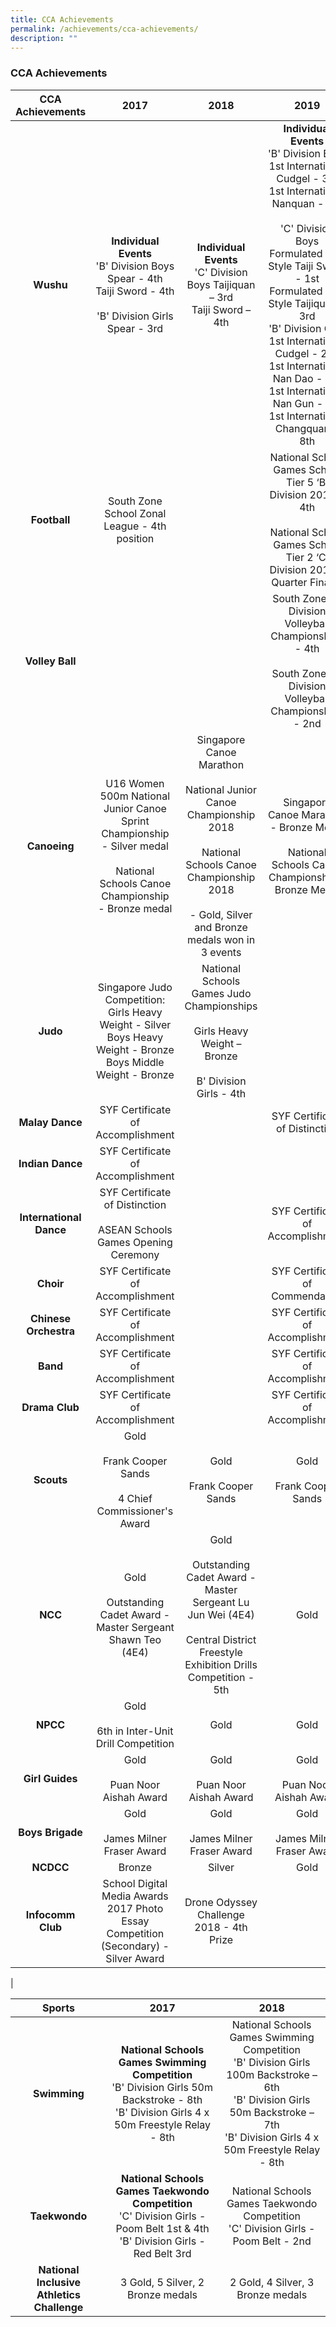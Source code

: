 ```yaml
---
title: CCA Achievements
permalink: /achievements/cca-achievements/
description: ""
---
```

### **CCA Achievements**

| CCA Achievements | 2017 | 2018 | 2019 |
|:---:|:---:|:---:|:---:|
| **Wushu** | **Individual Events**<br>'B' Division Boys<br>Spear - 4th<br>Taiji Sword - 4th<br><br>'B' Division Girls<br>Spear - 3rd | **Individual Events**<br>'C' Division Boys Taijiquan – 3rd<br>Taiji Sword – 4th | **Individual Events**<br>'B' Division Boys<br>1st International Cudgel - 3rd<br>1st International Nanquan - 6th<br><br>'C' Division Boys<br>Formulated 32-Style Taiji Sword - 1st<br>Formulated 24-Style Taijiquan - 3rd<br>'B' Division Girls<br>1st International Cudgel - 2nd<br>1st International Nan Dao - 3rd<br>1st International Nan Gun - 6th<br>1st International Changquan - 8th |
| **Football** | South Zone School Zonal League - 4th position |   | National School Games School Tier 5 ‘B’ Division 2019 - 4th<br><br>National School Games School Tier 2 ‘C’ Division 2019 - Quarter Finalist |
|  **Volley Ball** |   |   | South Zone 'B' Division Volleyball Championships - 4th<br><br>South Zone 'C' Division Volleyball Championships - 2nd |
| **Canoeing** | U16 Women 500m National Junior Canoe Sprint Championship<br>- Silver medal<br><br>National Schools Canoe Championship<br>- Bronze medal | Singapore Canoe Marathon<br><br>National Junior Canoe Championship 2018<br><br>National Schools Canoe Championship 2018<br><br>- Gold, Silver and Bronze medals won in 3 events | Singapore Canoe Marathon - Bronze Medal<br><br>National Schools Canoe Championship - Bronze Medal |
| **Judo** | Singapore Judo Competition:<br>Girls Heavy Weight - Silver<br>Boys Heavy Weight - Bronze<br>Boys Middle Weight - Bronze | National Schools Games Judo Championships<br><br>Girls Heavy Weight – Bronze<br><br>B' Division Girls - 4th |   |
| **Malay Dance** | SYF Certificate of Accomplishment |  | SYF Certificate of Distinction   |
| **Indian Dance** | SYF Certificate of Accomplishment |  |   |
| **International Dance** | SYF Certificate of Distinction<br><br>ASEAN Schools Games Opening Ceremony |   | SYF Certificate of Accomplishment  |
| **Choir** | SYF Certificate of Accomplishment |   |  SYF Certificate of Commendation |
| **Chinese Orchestra** | SYF Certificate of Accomplishment |   |  SYF Certificate of Accomplishment |
| **Band** | SYF Certificate of Accomplishment |   |  SYF Certificate of Accomplishment |
| **Drama Club** | SYF Certificate of Accomplishment |   | SYF Certificate of Accomplishment  |
| **Scouts** | Gold<br><br>Frank Cooper Sands<br><br>4 Chief Commissioner's Award | Gold<br><br>Frank Cooper Sands |  Gold<br><br>Frank Cooper Sands |
| **NCC** | Gold<br><br>Outstanding Cadet Award - Master Sergeant Shawn Teo (4E4) | Gold<br><br>Outstanding Cadet Award - Master Sergeant Lu Jun Wei (4E4)<br><br>Central District Freestyle<br>Exhibition Drills Competition - 5th | Gold  |
| **NPCC** | Gold<br><br>6th in Inter-Unit Drill Competition | Gold | Gold   |
| **Girl Guides** | Gold<br><br>Puan Noor Aishah Award | Gold<br><br>Puan Noor Aishah Award | Gold<br><br>Puan Noor Aishah Award   |
| **Boys Brigade** | Gold<br><br>James Milner Fraser Award | Gold<br><br>James Milner Fraser Award |  Gold<br><br>James Milner Fraser Award |
| **NCDCC** | Bronze | Silver | Gold   |
| **Infocomm Club** | School Digital Media Awards 2017 Photo Essay Competition (Secondary) - Silver Award | Drone Odyssey Challenge 2018 - 4th Prize |   |
|

| Sports | 2017 | 2018 |
|:---:|:---:|:---:|
| **Swimming** | **National Schools Games Swimming Competition**<br>'B' Division Girls 50m Backstroke - 8th<br>'B' Division Girls 4 x 50m Freestyle Relay - 8th | National Schools Games Swimming Competition<br>'B' Division Girls 100m Backstroke – 6th<br>'B' Division Girls 50m Backstroke – 7th<br>'B' Division Girls 4 x 50m Freestyle Relay - 8th |
| **Taekwondo** | **National Schools Games Taekwondo Competition**<br>'C' Division Girls - Poom Belt 1st & 4th<br>'B' Division Girls - Red Belt 3rd | National Schools Games Taekwondo Competition<br>'C' Division Girls - Poom Belt - 2nd |
| **National Inclusive Athletics Challenge** | 3 Gold, 5 Silver, 2 Bronze medals | 2 Gold, 4 Silver, 3 Bronze medals |